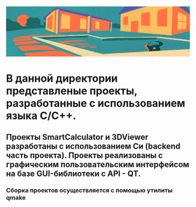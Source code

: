 ![Projects](misc/image.png)

# В данной директории представленые проекты, разработанные с использованием языка С/C++.
## Проекты SmartCalculator и 3DViewer разработаны с использованием Си (backend часть проекта). Проекты реализованы с графическим пользовательским интерфейсом на базе GUI-библиотеки с API - QT.
### Сборка проектов осуществляется с помощью утилиты qmake